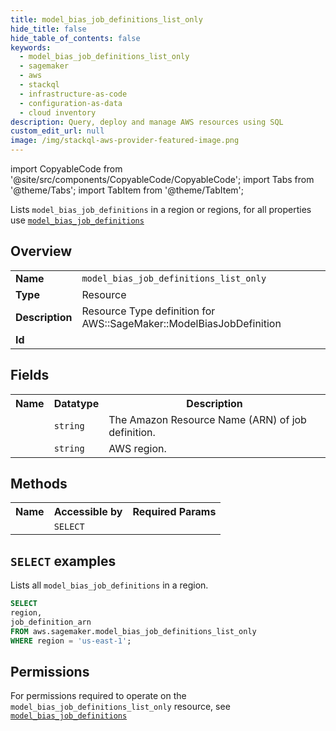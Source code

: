 ```yaml
---
title: model_bias_job_definitions_list_only
hide_title: false
hide_table_of_contents: false
keywords:
  - model_bias_job_definitions_list_only
  - sagemaker
  - aws
  - stackql
  - infrastructure-as-code
  - configuration-as-data
  - cloud inventory
description: Query, deploy and manage AWS resources using SQL
custom_edit_url: null
image: /img/stackql-aws-provider-featured-image.png
---
```


import CopyableCode from '@site/src/components/CopyableCode/CopyableCode';
import Tabs from '@theme/Tabs';
import TabItem from '@theme/TabItem';

Lists <code>model_bias_job_definitions</code> in a region or regions, for all properties use <a href="/services/serviceName/model_bias_job_definitions/"><code>model_bias_job_definitions</code></a>

## Overview
<table>
<tbody>
<tr><td><b>Name</b></td><td><code>model_bias_job_definitions_list_only</code></td></tr>
<tr><td><b>Type</b></td><td>Resource</td></tr>
<tr><td><b>Description</b></td><td>Resource Type definition for AWS::SageMaker::ModelBiasJobDefinition</td></tr>
<tr><td><b>Id</b></td><td><CopyableCode code="aws.sagemaker.model_bias_job_definitions_list_only" /></td></tr>
</tbody>
</table>

## Fields
<table>
<tbody>
<tr><th>Name</th><th>Datatype</th><th>Description</th></tr><tr><td><CopyableCode code="job_definition_arn" /></td><td><code>string</code></td><td>The Amazon Resource Name (ARN) of job definition.</td></tr>
<tr><td><CopyableCode code="region" /></td><td><code>string</code></td><td>AWS region.</td></tr>
</tbody>
</table>

## Methods

<table>
<tbody>
  <tr>
    <th>Name</th>
    <th>Accessible by</th>
    <th>Required Params</th>
  </tr>
  <tr>
    <td><CopyableCode code="list_resources" /></td>
    <td><code>SELECT</code></td>
    <td><CopyableCode code="region" /></td>
  </tr>
</tbody>
</table>

## `SELECT` examples
Lists all <code>model_bias_job_definitions</code> in a region.
```sql
SELECT
region,
job_definition_arn
FROM aws.sagemaker.model_bias_job_definitions_list_only
WHERE region = 'us-east-1';
```


## Permissions

For permissions required to operate on the <code>model_bias_job_definitions_list_only</code> resource, see <a href="/services/sagemaker/model_bias_job_definitions/#permissions"><code>model_bias_job_definitions</code></a>

